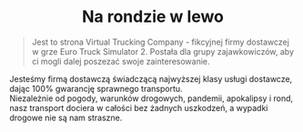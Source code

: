 
<h1 align="center">
  Na rondzie w lewo
</h1>

> Jest to strona Virtual Trucking Company - fikcyjnej firmy dostawczej w grze Euro Truck Simulator 2. Postała dla grupy zajawkowiczów, aby ci mogli dalej poszezać swoje zainteresowanie.

Jesteśmy firmą dostawczą świadczącą najwyższej klasy usługi dostawcze,
dając 100% gwarancję sprawnego transportu.  
Niezależnie od&nbsp;pogody, warunków drogowych, pandemii, apokalipsy
i&nbsp;rond, nasz transport dociera w&nbsp;całości bez żadnych
uszkodzeń, a&nbsp;wypadki drogowe nie są nam straszne.
